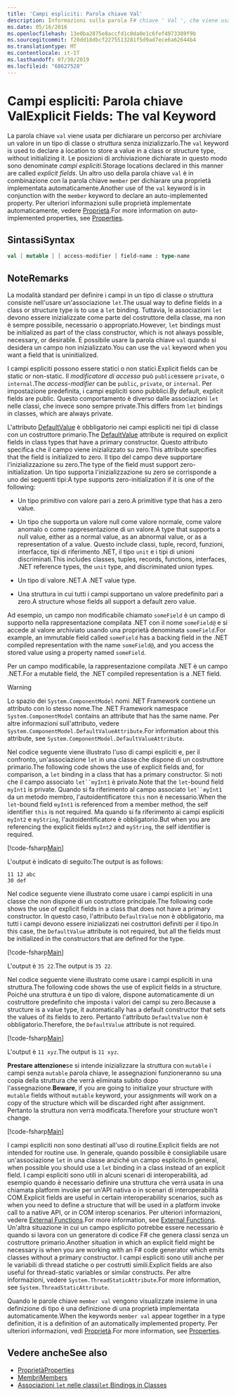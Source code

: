 ```yaml
---
title: 'Campi espliciti: Parola chiave Val'
description: Informazioni sulla parola F# chiave ' Val ', che viene usata per dichiarare un percorso in cui archiviare un valore in un tipo di classe o di struttura senza inizializzare il tipo.
ms.date: 05/16/2016
ms.openlocfilehash: 13e0ba2875e8accfd1c0da0e1c6fef4973309f9b
ms.sourcegitcommit: f20dd18dbcf2275513281f5d9ad7ece6a62644b4
ms.translationtype: MT
ms.contentlocale: it-IT
ms.lasthandoff: 07/30/2019
ms.locfileid: "68627528"
---
```

# <a name="explicit-fields-the-val-keyword"></a><span data-ttu-id="5d3e7-103">Campi espliciti: Parola chiave Val</span><span class="sxs-lookup"><span data-stu-id="5d3e7-103">Explicit Fields: The val Keyword</span></span>

<span data-ttu-id="5d3e7-104">La parola chiave `val` viene usata per dichiarare un percorso per archiviare un valore in un tipo di classe o struttura senza inizializzarlo.</span><span class="sxs-lookup"><span data-stu-id="5d3e7-104">The `val` keyword is used to declare a location to store a value in a class or structure type, without initializing it.</span></span> <span data-ttu-id="5d3e7-105">Le posizioni di archiviazione dichiarate in questo modo sono denominate *campi espliciti*.</span><span class="sxs-lookup"><span data-stu-id="5d3e7-105">Storage locations declared in this manner are called *explicit fields*.</span></span> <span data-ttu-id="5d3e7-106">Un altro uso della parola chiave `val` è in combinazione con la parola chiave `member` per dichiarare una proprietà implementata automaticamente.</span><span class="sxs-lookup"><span data-stu-id="5d3e7-106">Another use of the `val` keyword is in conjunction with the `member` keyword to declare an auto-implemented property.</span></span> <span data-ttu-id="5d3e7-107">Per ulteriori informazioni sulle proprietà implementate automaticamente, vedere [Proprietà](properties.md).</span><span class="sxs-lookup"><span data-stu-id="5d3e7-107">For more information on auto-implemented properties, see [Properties](properties.md).</span></span>

## <a name="syntax"></a><span data-ttu-id="5d3e7-108">Sintassi</span><span class="sxs-lookup"><span data-stu-id="5d3e7-108">Syntax</span></span>

```fsharp
val [ mutable ] [ access-modifier ] field-name : type-name
```

## <a name="remarks"></a><span data-ttu-id="5d3e7-109">Note</span><span class="sxs-lookup"><span data-stu-id="5d3e7-109">Remarks</span></span>

<span data-ttu-id="5d3e7-110">La modalità standard per definire i campi in un tipo di classe o struttura consiste nell'usare un'associazione `let`.</span><span class="sxs-lookup"><span data-stu-id="5d3e7-110">The usual way to define fields in a class or structure type is to use a `let` binding.</span></span> <span data-ttu-id="5d3e7-111">Tuttavia, le associazioni `let` devono essere inizializzate come parte del costruttore della classe, ma non è sempre possibile, necessario o appropriato.</span><span class="sxs-lookup"><span data-stu-id="5d3e7-111">However, `let` bindings must be initialized as part of the class constructor, which is not always possible, necessary, or desirable.</span></span> <span data-ttu-id="5d3e7-112">È possibile usare la parola chiave `val` quando si desidera un campo non inizializzato.</span><span class="sxs-lookup"><span data-stu-id="5d3e7-112">You can use the `val` keyword when you want a field that is uninitialized.</span></span>

<span data-ttu-id="5d3e7-113">I campi espliciti possono essere statici o non statici.</span><span class="sxs-lookup"><span data-stu-id="5d3e7-113">Explicit fields can be static or non-static.</span></span> <span data-ttu-id="5d3e7-114">Il *modificatore di accesso* può `public`essere `private`, o `internal`.</span><span class="sxs-lookup"><span data-stu-id="5d3e7-114">The *access-modifier* can be `public`, `private`, or `internal`.</span></span> <span data-ttu-id="5d3e7-115">Per impostazione predefinita, i campi espliciti sono pubblici.</span><span class="sxs-lookup"><span data-stu-id="5d3e7-115">By default, explicit fields are public.</span></span> <span data-ttu-id="5d3e7-116">Questo comportamento è diverso dalle associazioni `let` nelle classi, che invece sono sempre private.</span><span class="sxs-lookup"><span data-stu-id="5d3e7-116">This differs from `let` bindings in classes, which are always private.</span></span>

<span data-ttu-id="5d3e7-117">L'attributo [DefaultValue](https://msdn.microsoft.com/library/a3a3307b-8c05-441e-b109-245511614d58) è obbligatorio nei campi espliciti nei tipi di classe con un costruttore primario.</span><span class="sxs-lookup"><span data-stu-id="5d3e7-117">The [DefaultValue](https://msdn.microsoft.com/library/a3a3307b-8c05-441e-b109-245511614d58) attribute is required on explicit fields in class types that have a primary constructor.</span></span> <span data-ttu-id="5d3e7-118">Questo attributo specifica che il campo viene inizializzato su zero.</span><span class="sxs-lookup"><span data-stu-id="5d3e7-118">This attribute specifies that the field is initialized to zero.</span></span> <span data-ttu-id="5d3e7-119">Il tipo del campo deve supportare l'inizializzazione su zero.</span><span class="sxs-lookup"><span data-stu-id="5d3e7-119">The type of the field must support zero-initialization.</span></span> <span data-ttu-id="5d3e7-120">Un tipo supporta l'inizializzazione su zero se corrisponde a uno dei seguenti tipi:</span><span class="sxs-lookup"><span data-stu-id="5d3e7-120">A type supports zero-initialization if it is one of the following:</span></span>

- <span data-ttu-id="5d3e7-121">Un tipo primitivo con valore pari a zero.</span><span class="sxs-lookup"><span data-stu-id="5d3e7-121">A primitive type that has a zero value.</span></span>

- <span data-ttu-id="5d3e7-122">Un tipo che supporta un valore null come valore normale, come valore anomalo o come rappresentazione di un valore.</span><span class="sxs-lookup"><span data-stu-id="5d3e7-122">A type that supports a null value, either as a normal value, as an abnormal value, or as a representation of a value.</span></span> <span data-ttu-id="5d3e7-123">Questo include classi, tuple, record, funzioni, interfacce, tipi di riferimento .NET, il tipo `unit` e i tipi di unioni discriminati.</span><span class="sxs-lookup"><span data-stu-id="5d3e7-123">This includes classes, tuples, records, functions, interfaces, .NET reference types, the `unit` type, and discriminated union types.</span></span>

- <span data-ttu-id="5d3e7-124">Un tipo di valore .NET.</span><span class="sxs-lookup"><span data-stu-id="5d3e7-124">A .NET value type.</span></span>

- <span data-ttu-id="5d3e7-125">Una struttura in cui tutti i campi supportano un valore predefinito pari a zero.</span><span class="sxs-lookup"><span data-stu-id="5d3e7-125">A structure whose fields all support a default zero value.</span></span>

<span data-ttu-id="5d3e7-126">Ad esempio, un campo non modificabile chiamato `someField` è un campo di supporto nella rappresentazione compilata .NET con il nome `someField@` e si accede al valore archiviato usando una proprietà denominata `someField`.</span><span class="sxs-lookup"><span data-stu-id="5d3e7-126">For example, an immutable field called `someField` has a backing field in the .NET compiled representation with the name `someField@`, and you access the stored value using a property named `someField`.</span></span>

<span data-ttu-id="5d3e7-127">Per un campo modificabile, la rappresentazione compilata .NET è un campo .NET.</span><span class="sxs-lookup"><span data-stu-id="5d3e7-127">For a mutable field, the .NET compiled representation is a .NET field.</span></span>

>[!WARNING]
><span data-ttu-id="5d3e7-128">Lo spazio dei `System.ComponentModel` nomi .NET Framework contiene un attributo con lo stesso nome.</span><span class="sxs-lookup"><span data-stu-id="5d3e7-128">The .NET Framework namespace `System.ComponentModel` contains an attribute that has the same name.</span></span> <span data-ttu-id="5d3e7-129">Per altre informazioni sull'attributo, vedere `System.ComponentModel.DefaultValueAttribute`.</span><span class="sxs-lookup"><span data-stu-id="5d3e7-129">For information about this attribute, see `System.ComponentModel.DefaultValueAttribute`.</span></span>

<span data-ttu-id="5d3e7-130">Nel codice seguente viene illustrato l'uso di campi espliciti e, per il confronto, un'associazione `let` in una classe che dispone di un costruttore primario.</span><span class="sxs-lookup"><span data-stu-id="5d3e7-130">The following code shows the use of explicit fields and, for comparison, a `let` binding in a class that has a primary constructor.</span></span> <span data-ttu-id="5d3e7-131">Si noti che il campo associato `let``myInt1` è privato.</span><span class="sxs-lookup"><span data-stu-id="5d3e7-131">Note that the `let`-bound field `myInt1` is private.</span></span> <span data-ttu-id="5d3e7-132">Quando si fa riferimento al campo associato `let``myInt1` da un metodo membro, l'autoidentificatore `this` non è necessario.</span><span class="sxs-lookup"><span data-stu-id="5d3e7-132">When the `let`-bound field `myInt1` is referenced from a member method, the self identifier `this` is not required.</span></span> <span data-ttu-id="5d3e7-133">Ma quando si fa riferimento ai campi espliciti `myInt2` e `myString`, l'autoidentificatore è obbligatorio.</span><span class="sxs-lookup"><span data-stu-id="5d3e7-133">But when you are referencing the explicit fields `myInt2` and `myString`, the self identifier is required.</span></span>

[!code-fsharp[Main](~/samples/snippets/fsharp/lang-ref-2/snippet6701.fs)]

<span data-ttu-id="5d3e7-134">L'output è indicato di seguito:</span><span class="sxs-lookup"><span data-stu-id="5d3e7-134">The output is as follows:</span></span>

```
11 12 abc
30 def
```

<span data-ttu-id="5d3e7-135">Nel codice seguente viene illustrato come usare i campi espliciti in una classe che non dispone di un costruttore principale.</span><span class="sxs-lookup"><span data-stu-id="5d3e7-135">The following code shows the use of explicit fields in a class that does not have a primary constructor.</span></span> <span data-ttu-id="5d3e7-136">In questo caso, l'attributo `DefaultValue` non è obbligatorio, ma tutti i campi devono essere inizializzati nei costruttori definiti per il tipo.</span><span class="sxs-lookup"><span data-stu-id="5d3e7-136">In this case, the `DefaultValue` attribute is not required, but all the fields must be initialized in the constructors that are defined for the type.</span></span>

[!code-fsharp[Main](~/samples/snippets/fsharp/lang-ref-2/snippet6702.fs)]

<span data-ttu-id="5d3e7-137">L'output è `35 22`.</span><span class="sxs-lookup"><span data-stu-id="5d3e7-137">The output is `35 22`.</span></span>

<span data-ttu-id="5d3e7-138">Nel codice seguente viene illustrato come usare i campi espliciti in una struttura.</span><span class="sxs-lookup"><span data-stu-id="5d3e7-138">The following code shows the use of explicit fields in a structure.</span></span> <span data-ttu-id="5d3e7-139">Poiché una struttura è un tipo di valore, dispone automaticamente di un costruttore predefinito che imposta i valori dei campi su zero.</span><span class="sxs-lookup"><span data-stu-id="5d3e7-139">Because a structure is a value type, it automatically has a default constructor that sets the values of its fields to zero.</span></span> <span data-ttu-id="5d3e7-140">Pertanto l'attributo `DefaultValue` non è obbligatorio.</span><span class="sxs-lookup"><span data-stu-id="5d3e7-140">Therefore, the `DefaultValue` attribute is not required.</span></span>

[!code-fsharp[Main](~/samples/snippets/fsharp/lang-ref-2/snippet6703.fs)]

<span data-ttu-id="5d3e7-141">L'output è `11 xyz`.</span><span class="sxs-lookup"><span data-stu-id="5d3e7-141">The output is `11 xyz`.</span></span>

<span data-ttu-id="5d3e7-142">**Prestare attenzione**se si intende inizializzare la struttura con `mutable` i campi senza `mutable` parola chiave, le assegnazioni funzioneranno su una copia della struttura che verrà eliminata subito dopo l'assegnazione.</span><span class="sxs-lookup"><span data-stu-id="5d3e7-142">**Beware**, if you are going to initialize your structure with `mutable` fields without `mutable` keyword, your assignments will work on a copy of the structure which will be discarded right after assignment.</span></span> <span data-ttu-id="5d3e7-143">Pertanto la struttura non verrà modificata.</span><span class="sxs-lookup"><span data-stu-id="5d3e7-143">Therefore your structure won't change.</span></span>

[!code-fsharp[Main](~/samples/snippets/fsharp/lang-ref-2/snippet6704.fs)]

<span data-ttu-id="5d3e7-144">I campi espliciti non sono destinati all'uso di routine.</span><span class="sxs-lookup"><span data-stu-id="5d3e7-144">Explicit fields are not intended for routine use.</span></span> <span data-ttu-id="5d3e7-145">In generale, quando possibile è consigliabile usare un'associazione `let` in una classe anziché un campo esplicito.</span><span class="sxs-lookup"><span data-stu-id="5d3e7-145">In general, when possible you should use a `let` binding in a class instead of an explicit field.</span></span> <span data-ttu-id="5d3e7-146">I campi espliciti sono utili in alcuni scenari di interoperabilità, ad esempio quando è necessario definire una struttura che verrà usata in una chiamata platform invoke per un'API nativa o in scenari di interoperabilità COM.</span><span class="sxs-lookup"><span data-stu-id="5d3e7-146">Explicit fields are useful in certain interoperability scenarios, such as when you need to define a structure that will be used in a platform invoke call to a native API, or in COM interop scenarios.</span></span> <span data-ttu-id="5d3e7-147">Per ulteriori informazioni, vedere [External Functions](../functions/external-functions.md).</span><span class="sxs-lookup"><span data-stu-id="5d3e7-147">For more information, see [External Functions](../functions/external-functions.md).</span></span> <span data-ttu-id="5d3e7-148">Un'altra situazione in cui un campo esplicito potrebbe essere necessario è quando si lavora con un generatore di codice F# che genera classi senza un costruttore primario.</span><span class="sxs-lookup"><span data-stu-id="5d3e7-148">Another situation in which an explicit field might be necessary is when you are working with an F# code generator which emits classes without a primary constructor.</span></span> <span data-ttu-id="5d3e7-149">I campi espliciti sono utili anche per le variabili di thread statiche o per costrutti simili.</span><span class="sxs-lookup"><span data-stu-id="5d3e7-149">Explicit fields are also useful for thread-static variables or similar constructs.</span></span> <span data-ttu-id="5d3e7-150">Per altre informazioni, vedere `System.ThreadStaticAttribute`.</span><span class="sxs-lookup"><span data-stu-id="5d3e7-150">For more information, see `System.ThreadStaticAttribute`.</span></span>

<span data-ttu-id="5d3e7-151">Quando le parole chiave `member val` vengono visualizzate insieme in una definizione di tipo è una definizione di una proprietà implementata automaticamente.</span><span class="sxs-lookup"><span data-stu-id="5d3e7-151">When the keywords `member val` appear together in a type definition, it is a definition of an automatically implemented property.</span></span> <span data-ttu-id="5d3e7-152">Per ulteriori informazioni, vedi [Proprietà](properties.md).</span><span class="sxs-lookup"><span data-stu-id="5d3e7-152">For more information, see [Properties](properties.md).</span></span>

## <a name="see-also"></a><span data-ttu-id="5d3e7-153">Vedere anche</span><span class="sxs-lookup"><span data-stu-id="5d3e7-153">See also</span></span>

- [<span data-ttu-id="5d3e7-154">Proprietà</span><span class="sxs-lookup"><span data-stu-id="5d3e7-154">Properties</span></span>](properties.md)
- [<span data-ttu-id="5d3e7-155">Membri</span><span class="sxs-lookup"><span data-stu-id="5d3e7-155">Members</span></span>](index.md)
- [<span data-ttu-id="5d3e7-156">Associazioni `let` nelle classi</span><span class="sxs-lookup"><span data-stu-id="5d3e7-156">`let` Bindings in Classes</span></span>](let-bindings-in-classes.md)
